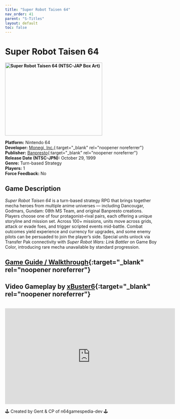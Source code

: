```yaml
---
title: "Super Robot Taisen 64"
nav_order: 41
parent: "S-Titles"
layout: default
toc: false
---
```


# Super Robot Taisen 64

<b>
<img src="https://images.launchbox-app.com/b19e7700-d6f5-4103-a289-8cb87e28aed1.jpg" alt="Super Robot Taisen 64 (NTSC-JAP Box Art)" width="320" height="240" />
</b>

**Platform:** Nintendo 64  
**Developer:** [Monegi, Inc.](https://www.mobygames.com/company/17518/monegi-inc/){:target="_blank" rel="noopener noreferrer"}  
**Publisher:** [Banpresto](https://en.wikipedia.org/wiki/Banpresto){:target="_blank" rel="noopener noreferrer"}  
**Release Date (NTSC-JPN):** October 29, 1999  
**Genre:** Turn-based Strategy  
**Players:** 1  
**Force Feedback:** No  

## Game Description  
*Super Robot Taisen 64* is a turn-based strategy RPG that brings together mecha heroes from multiple anime universes — including Dancougar, Godmars, Gundam: 08th MS Team, and original Banpresto creations. Players choose one of four protagonist–rival pairs, each offering a unique storyline and mission set. Across 100+ missions, units move across grids, attack or evade foes, and trigger scripted events mid-battle. Combat outcomes yield experience and currency for upgrades, and some enemy pilots can be persuaded to join the player’s side. Special units unlock via Transfer Pak connectivity with *Super Robot Wars: Link Battler* on Game Boy Color, introducing rare mecha unavailable by standard progression.

## [Game Guide / Walkthrough](https://gamefaqs.gamespot.com/n64/576358-super-robot-taisen-64/faqs/3683){:target="_blank" rel="noopener noreferrer"}

## Video Gameplay by [xBuster6](https://www.youtube.com/@Xbuster6){:target="_blank" rel="noopener noreferrer"}  
<br />  
<iframe width="560" height="315" src="https://www.youtube.com/embed/XZZaapLd6Cc" title="Super Robot Taisen 64 Gameplay – N64 JP" frameborder="0" allowfullscreen></iframe>

🕹️ Created by Gent & CP of n64gamespedia-dev 🕹️

<!-- Vault Format: n64gamespedia-dev -->
<!-- Protocol Source: _vault-specs/format-protocol.md -->
